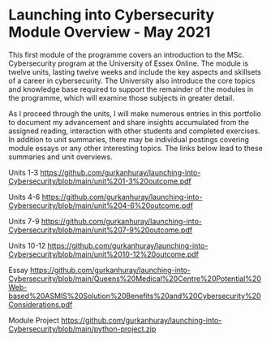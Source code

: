 # Launching into Cybersecurity Module Overview - May 2021

This first module of the programme covers an introduction to the MSc. Cybersecurity program at the University of Essex Online. The module is twelve units, lasting twelve weeks and include the key aspects and skillsets of a career in cybersecurity. The University also introduce the core topics and knowledge base required to support the remainder of the modules in the programme, which will examine those subjects in greater detail.

As I proceed through the units, I will make numerous entries in this portfolio to document my advancement and share insights accumulated from the assigned reading, interaction with other students and completed exercises. In addition to unit summaries, there may be individual postings covering module essays or any other interesting topics. The links below lead to these summaries and unit overviews.

Units 1-3
https://github.com/gurkanhuray/launching-into-Cybersecurity/blob/main/unit%201-3%20outcome.pdf

Units 4-6
https://github.com/gurkanhuray/launching-into-Cybersecurity/blob/main/unit%204-6%20outcome.pdf

Units 7-9
https://github.com/gurkanhuray/launching-into-Cybersecurity/blob/main/unit%207-9%20outcome.pdf

Units 10-12
https://github.com/gurkanhuray/launching-into-Cybersecurity/blob/main/unit%2010-12%20outcome.pdf

Essay
https://github.com/gurkanhuray/launching-into-Cybersecurity/blob/main/Queens%20Medical%20Centre%20Potential%20Web-based%20ASMIS%20Solution%20Benefits%20and%20Cybersecurity%20Considerations.pdf

Module Project
https://github.com/gurkanhuray/launching-into-Cybersecurity/blob/main/python-project.zip
